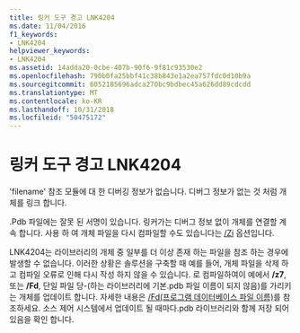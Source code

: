 ```yaml
---
title: 링커 도구 경고 LNK4204
ms.date: 11/04/2016
f1_keywords:
- LNK4204
helpviewer_keywords:
- LNK4204
ms.assetid: 14adda20-0cbe-407b-90f6-9f81c93530e2
ms.openlocfilehash: 790b0fa25bbf41c38b843e1a2ea757fdc0d10b9a
ms.sourcegitcommit: 6052185696adca270bc9bdbec45a626dd89cdcdd
ms.translationtype: MT
ms.contentlocale: ko-KR
ms.lasthandoff: 10/31/2018
ms.locfileid: "50475172"
---
```

# <a name="linker-tools-warning-lnk4204"></a>링커 도구 경고 LNK4204

'filename' 참조 모듈에 대 한 디버깅 정보가 없습니다. 디버그 정보가 없는 것 처럼 개체를 링크 합니다.

.Pdb 파일에는 잘못 된 서명이 있습니다. 링커가는 디버그 정보 없이 개체를 연결할 계속 합니다. 사용 하 여 개체 파일을 다시 컴파일할 수도 있습니다는 [/Zi](../../build/reference/z7-zi-zi-debug-information-format.md) 옵션입니다.

LNK4204는 라이브러리의 개체 중 일부를 더 이상 존재 하는 파일을 참조 하는 경우에 발생할 수 없습니다. 이러한 상황은 솔루션을 구축할 때 예를 들어, 개체 파일을 삭제 하 고 컴파일 오류로 인해 다시 작성 하지 않을 수 있습니다. 로 컴파일하여이 예에서 **/z7**, 또는 **/Fd**, 단일 파일 당-(하는 라이브러리에 기본.pdb 파일 이름이 되지 않음)를 가리키는 개체를 업데이트 합니다.  자세한 내용은 [/Fd(프로그램 데이터베이스 파일 이름)](../../build/reference/fd-program-database-file-name.md)를 참조하세요.  소스 제어 시스템에서 업데이트 될 때마다.pdb 라이브러리와 함께 저장 되어 있음을 확인 합니다.